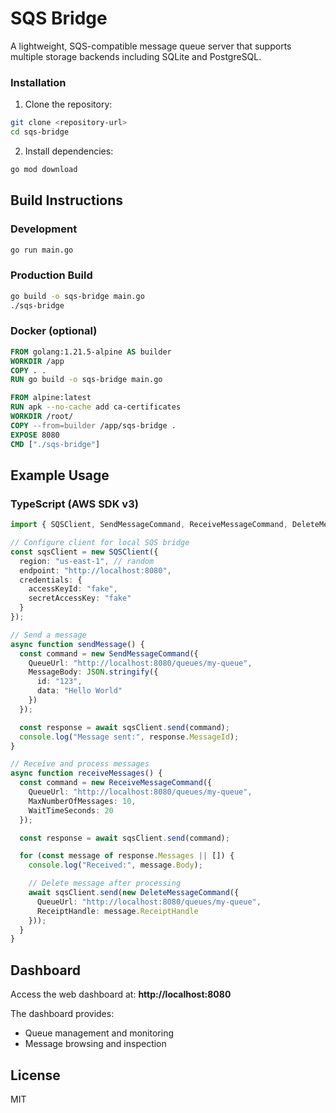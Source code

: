 # SQS Bridge

A lightweight, SQS-compatible message queue server that supports multiple storage backends including SQLite and PostgreSQL.

### Installation

1. Clone the repository:
```bash
git clone <repository-url>
cd sqs-bridge
```

2. Install dependencies:
```bash
go mod download
```

## Build Instructions

### Development
```bash
go run main.go
```

### Production Build
```bash
go build -o sqs-bridge main.go
./sqs-bridge
```

### Docker (optional)
```dockerfile
FROM golang:1.21.5-alpine AS builder
WORKDIR /app
COPY . .
RUN go build -o sqs-bridge main.go

FROM alpine:latest
RUN apk --no-cache add ca-certificates
WORKDIR /root/
COPY --from=builder /app/sqs-bridge .
EXPOSE 8080
CMD ["./sqs-bridge"]
```

## Example Usage

### TypeScript (AWS SDK v3)

```typescript
import { SQSClient, SendMessageCommand, ReceiveMessageCommand, DeleteMessageCommand } from "@aws-sdk/client-sqs";

// Configure client for local SQS bridge
const sqsClient = new SQSClient({
  region: "us-east-1", // random
  endpoint: "http://localhost:8080",
  credentials: {
    accessKeyId: "fake",
    secretAccessKey: "fake"
  }
});

// Send a message
async function sendMessage() {
  const command = new SendMessageCommand({
    QueueUrl: "http://localhost:8080/queues/my-queue",
    MessageBody: JSON.stringify({
      id: "123",
      data: "Hello World"
    })
  });

  const response = await sqsClient.send(command);
  console.log("Message sent:", response.MessageId);
}

// Receive and process messages
async function receiveMessages() {
  const command = new ReceiveMessageCommand({
    QueueUrl: "http://localhost:8080/queues/my-queue",
    MaxNumberOfMessages: 10,
    WaitTimeSeconds: 20
  });

  const response = await sqsClient.send(command);

  for (const message of response.Messages || []) {
    console.log("Received:", message.Body);

    // Delete message after processing
    await sqsClient.send(new DeleteMessageCommand({
      QueueUrl: "http://localhost:8080/queues/my-queue",
      ReceiptHandle: message.ReceiptHandle
    }));
  }
}
```

## Dashboard

Access the web dashboard at: **http://localhost:8080**

The dashboard provides:
- Queue management and monitoring
- Message browsing and inspection


## License

MIT
